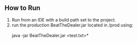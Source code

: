 ## How to Run

1. Run from an IDE with a build path set to the project.<br>
2. run the production BeatTheDealer.jar located in /prod using: <br><br>
java -jar BeatTheDealer.jar <test.txt>*
